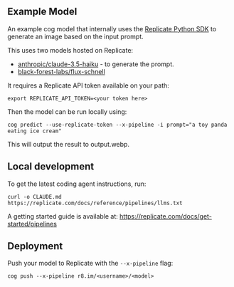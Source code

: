 Example Model
-------------

An example cog model that internally uses the [Replicate Python SDK](https://github.com/replicate/replicate-python) to generate an image based on the input prompt.

This uses two models hosted on Replicate:

 - [anthropic/claude-3.5-haiku](https://replicate.com/anthropic/claude-3.5-haiku) - to generate the prompt.
 - [black-forest-labs/flux-schnell](https://replicate.com/black-forest-labs/flux-schnell)

It requires a Replicate API token available on your path:

    export REPLICATE_API_TOKEN=<your token here>

Then the model can be run locally using:

    cog predict --use-replicate-token --x-pipeline -i prompt="a toy panda eating ice cream"

This will output the result to output.webp.

## Local development

To get the latest coding agent instructions, run:

    curl -o CLAUDE.md https://replicate.com/docs/reference/pipelines/llms.txt

A getting started guide is available at: https://replicate.com/docs/get-started/pipelines

## Deployment

Push your model to Replicate with the `--x-pipeline` flag:

    cog push --x-pipeline r8.im/<username>/<model>
